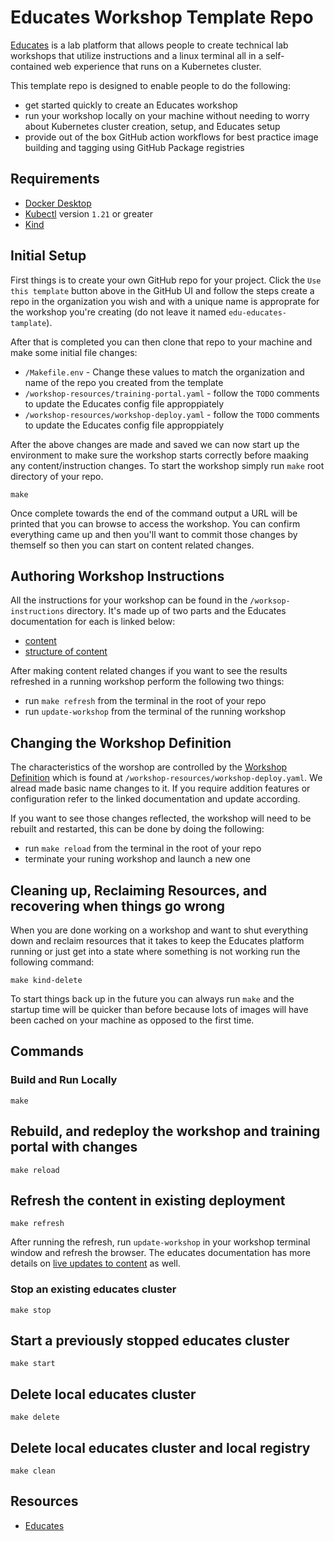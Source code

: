 # Educates Workshop Template Repo

[Educates](https://docs.edukates.io/) is a lab platform that allows people to create technical lab workshops that utilize instructions and a linux terminal all in a self-contained web experience that runs on a Kubernetes cluster. 

This template repo is designed to enable people to do the following:

* get started quickly to create an Educates workshop
* run your workshop locally on your machine without needing to worry about Kubernetes cluster creation, setup, and Educates setup
* provide out of the box GitHub action workflows for best practice image building and tagging using GitHub Package registries



## Requirements

* [Docker Desktop](https://www.docker.com/get-started)
* [Kubectl](https://kubernetes.io/docs/tasks/tools/#kubectl) version `1.21` or greater
* [Kind](https://kind.sigs.k8s.io/)

## Initial Setup

First things is to create your own GitHub repo for your project. Click the `Use this template` button
above in the GitHub UI and follow the steps create a repo in the organization you wish and with a unique
name is approprate for the workshop you're creating (do not leave it named `edu-educates-tamplate`).

After that is completed you can then clone that repo to your machine and make some initial file changes:

* `/Makefile.env` - Change these values to match the organization and name of the repo you created from the template
* `/workshop-resources/training-portal.yaml` - follow the `TODO` comments to update the Educates config file approppiately
* `/workshop-resources/workshop-deploy.yaml` - follow the `TODO` comments to update the Educates config file approppiately

After the above changes are made and saved we can now start up the environment to make sure the workshop starts correctly
before maaking any content/instruction changes. To start the workshop simply run `make` root directory of your repo.

```
make
```

Once complete towards the end of the command output a URL will be printed that you can browse to access the workshop.
You can confirm everything came up and then you'll want to commit those changes by themself so then you can start
on content related changes.

## Authoring Workshop Instructions

All the instructions for your workshop can be found in the `/worksop-instructions` directory. It's made up of two parts
and the Educates documentation for each is linked below:

* [content](https://github.com/eduk8s/lab-markdown-sample/blob/master/workshop/content/exercises/01-sample-content.md)
* [structure of content](https://docs.edukates.io/en/latest/workshop-content/workshop-config.html#specifying-structure-of-the-content)

After making content related changes if you want to see the results refreshed in a running workshop perform the following
two things:

* run `make refresh` from the terminal in the root of your repo
* run `update-workshop` from the terminal of the running workshop

## Changing the Workshop Definition

The characteristics of the worshop are controlled by the
[Workshop Definition](https://docs.edukates.io/en/latest/runtime-environment/workshop-definition.html)
which is found at `/workshop-resources/workshop-deploy.yaml`. We alread made basic name changes to it.
If you require addition features or configuration refer to the linked documentation and update according.

If you want to see those changes reflected, the workshop will need to be rebuilt and restarted, this can be done
by doing the following:

* run `make reload` from the terminal in the root of your repo
* terminate your runing workshop and launch a new one

## Cleaning up, Reclaiming Resources, and recovering when things go wrong

When you are done working on a workshop and want to shut everything down and reclaim resources that it
takes to keep the Educates platform running or just get into a state where something is not working run
the following command:

```
make kind-delete
```

To start things back up in the future you can always run `make` and the startup time will be quicker
than before because lots of images will have been cached on your machine as opposed to the first time.

## Commands
### Build and Run Locally
```
make
```
## Rebuild, and redeploy the workshop and training portal with changes
```
make reload
```
## Refresh the content in existing deployment
```
make refresh
```
After running the refresh, run `update-workshop` in your workshop terminal
window and refresh the browser. The educates documentation has more details on
[live updates to content](https://docs.edukates.io/en/latest/workshop-content/working-on-content.html#live-updates-to-the-content)
 as well.
### Stop an existing educates cluster
```
make stop
```
## Start a previously stopped educates cluster
```
make start
```
## Delete local educates cluster
```
make delete
```
## Delete local educates cluster and local registry
```
make clean
```
## Resources

* [Educates](https://docs.edukates.io/)